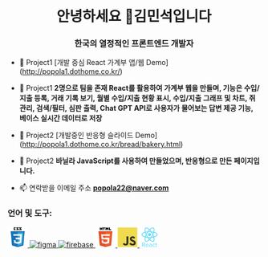 
<h1 align="center">안녕하세요 👋김민석입니다</h1>
<h3 align="center">한국의 열정적인 프론트엔드 개발자</h3>

- 🔭 Project1 [개발 중심 React 가계부 앱/웹 Demo] (http://popola1.dothome.co.kr/)

- 🌱 Project1 **2명으로 팀을 존재 React를 활용하여 가계부 웹을 만들며, 기능은 수입/지출 등록, 거래 기록 보기, 월별 수입/지출 현황 표시, 수입/지출 그래프 및 차트, 쥐 관리, 검색/필터, 심판 출력, Chat GPT API로 사용자가 물어보는 답변 제공 기능, 베이스 실시간 데이터로 저장**

- 🔭 Project2 [개발중인 반응형 슬라이드 Demo] (http://popola1.dothome.co.kr/bread/bakery.html)

- 🌱 Project2 **바닐라 JavaScript를 사용하여 만들었으며, 반응형으로 만든 페이지입니다.**

- 📫 연락받을 이메일 주소 **popola22@naver.com**

<p align="left">
</p>

<h3 align="left">언어 및 도구:</h3>
<p align="left">
  <a href="https://www.w3schools.com/css/" target="_blank" rel="noreferrer">
    <img src="https://raw.githubusercontent.com/devicons/devicon/master/icons/css3/css3-original-wordmark.svg" alt="css3" width="40" height="40"/>
  </a>
  <a href="https://www.figma.com/" target="_blank" rel="noreferrer">
    <img src="https://www.vectorlogo.zone/logos/figma/figma-icon.svg" alt="figma" width="40" height="40"/>
  </a>
  <a href="https://firebase.google.com/" target="_blank" rel="noreferrer">
    <img src="https://www.vectorlogo.zone/logos/firebase/firebase-icon.svg" alt="firebase" width="40" height="40"/>
  </a>
  <a href="https://www.w3.org/html/" target="_blank" rel="noreferrer">
    <img src="https://raw.githubusercontent.com/devicons/devicon/master/icons/html5/html5-original-wordmark.svg" alt="html5" width="40" height="40"/>
  </a>
  <a href="https://developer.mozilla.org/en-US/docs/Web/JavaScript" target="_blank" rel="noreferrer">
    <img src="https://raw.githubusercontent.com/devicons/devicon/master/icons/javascript/javascript-original.svg" alt="javascript" width="40" height="40"/>
  </a>
  <a href="https://reactjs.org/" target="_blank" rel="noreferrer">
    <img src="https://raw.githubusercontent.com/devicons/devicon/master/icons/react/react-original-wordmark.svg" alt="react" width="40" height="40"/>
  </a>
</p>

